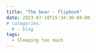 ```yaml
---
title: "The bear - flipbook"
date: 2023-07-18T15:34:30-04:00
# categories:
  # - blog
tags:
  - Sleeping too much
---
```


<!-- <object data="file:/assets/images/bear.pdf" type="application/pdf" width="700px" height="700px">
  <embed src="file:/assets/images/bear.pdf">
  <p>This browser does not support PDFs. Please download the PDF to view it: <a href="/assets/images/bear.pdf">Download PDF</a>.</p>
  </embed>
</object> -->

<div id="fliphtml5-book-container" style="width:800px;height:600px">
  <script type="text/javascript" src="https://fliphtml5.com/js/fliphtml5.min.js"></script>
  <script type="text/javascript">
    var book = new FlipHTML5Book();
    book.init({
      bookId: "123456",
      bookUrl: "file:/assets/images/bear.pdf",
      bookWidth: 800,
      bookHeight: 600
    });
    document.getElementById("fliphtml5-book-container").appendChild(book.getDom());
  </script>
</div>


<!-- You'll find this post in your `_posts` directory. Go ahead and edit it and re-build the site to see your changes. You can rebuild the site in many different ways, but the most common way is to run `jekyll serve`, which launches a web server and auto-regenerates your site when a file is updated.

To add new posts, simply add a file in the `_posts` directory that follows the convention `YYYY-MM-DD-name-of-post.ext` and includes the necessary front matter. Take a look at the source for this post to get an idea about how it works.

Jekyll also offers powerful support for code snippets:

```ruby
def print_hi(name)
  puts "Hi, #{name}"
end
print_hi('Tom')
#=> prints 'Hi, Tom' to STDOUT.
```

Check out the [Jekyll docs][jekyll-docs] for more info on how to get the most out of Jekyll. File all bugs/feature requests at [Jekyll’s GitHub repo][jekyll-gh]. If you have questions, you can ask them on [Jekyll Talk][jekyll-talk].

[jekyll-docs]: https://jekyllrb.com/docs/home
[jekyll-gh]:   https://github.com/jekyll/jekyll
[jekyll-talk]: https://talk.jekyllrb.com/ -->
